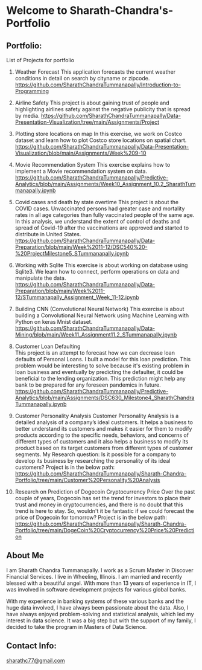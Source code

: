 # Welcome to Sharath-Chandra's-Portfolio

## Portfolio:

List of Projects for portfolio

1)	Weather Forecast
This application forecasts the current weather conditions in detail on search by cityname or zipcode.
	https://github.com/SharathChandraTummanapally/Introduction-to-Programming

2)	Airline Safety 
This project is about gaining trust of people and highlighting airlines safety against the negative publicity that is spread by media. 
	https://github.com/SharathChandraTummanapally/Data-Presentation-Visualization/tree/main/Assignments/Project

3)	Plotting store locations on map 
In this exercise, we work on Costco dataset and learn how to plot Costco store locations on spatial chart.
	https://github.com/SharathChandraTummanapally/Data-Presentation-Visualization/blob/main/Assignments/Week%209-10

4)	Movie Recommendation System
This exercise explains how to implement a Movie recommendation system on data.
	https://github.com/SharathChandraTummanapally/Predictive-Analytics/blob/main/Assignments/Week10_Assignment_10.2_SharathTummanapally.ipynb

5)	Covid cases and death by state overtime 
This project is about the COVID cases. Unvaccinated persons had greater case and mortality rates in all age categories than fully vaccinated people of the same age. In this analysis, we understand the extent of control of deaths and spread of Covid-19 after the vaccinations are approved and started to distribute in United States.
	https://github.com/SharathChandraTummanapally/Data-Preparation/blob/main/Week%2011-12/DSC540%20-%20ProjectMilestone5_STummanapally.ipynb

6)	Working with Sqlite 
This exercise is about working on database using Sqlite3. We learn how to connect, perform operations on data and manipulate the data.
	https://github.com/SharathChandraTummanapally/Data-Preparation/blob/main/Week%2011-12/STummanapally_Assignment_Week_11-12.ipynb

7)	Building CNN (Convolutional Neural Network) 
This exercise is about building a Convolutional Neural Network using Machine Learning with Python on keras Mnist dataset.
	https://github.com/SharathChandraTummanapally/Data-Mining/blob/main/Week11_Assignment11.2_STummanapally.ipynb

8)	Customer Loan Defaulting  
This project is an attempt to forecast how we can decrease loan defaults of Personal Loans. I built a model for this loan prediction. This problem would be interesting to solve because it's existing problem in loan business and eventually by predicting the defaulter, it could be beneficial to the lending organization. This prediction might help any bank to be prepared for any foreseen pandemics in future.
	https://github.com/SharathChandraTummanapally/Predictive-Analytics/blob/main/Assignments/DSC630_Milestone4_SharathChandraTummanapally.ipynb

9)	Customer Personality Analysis
Customer Personality Analysis is a detailed analysis of a company’s ideal customers. It helps a business to better understand its customers and makes it easier for them to modify products according to the specific needs, behaviors, and concerns of different types of customers and it also helps a business to modify its product based on its target customers from different types of customer segments.
My Research question: Is it possible for a company to develop its business by researching the personality of its ideal customers?
Project is in the below path:
	https://github.com/SharathChandraTummanapally/Sharath-Chandra-Portfolio/tree/main/Customer%20Personality%20Analysis


10)	 Research on Prediction of Dogecoin Cryptocurrency Price
Over the past couple of years, Dogecoin has set the trend for investors to place their trust and money in cryptocurrencies, and there is no doubt that this trend is here to stay. So, wouldn't it be fantastic if we could forecast the price of Dogecoin for tomorrow?
Project is in the below path:
	https://github.com/SharathChandraTummanapally/Sharath-Chandra-Portfolio/tree/main/DogeCoin%20Cryptocurrency%20Price%20Prediction


## About Me

I am Sharath Chandra Tummanapally. I work as a Scrum Master in Discover Financial Services. I live in Wheeling, Illinois. I am married and recently blessed with a beautiful angel. With more than 13 years of experience in IT, I was involved in software development projects for various global banks. 
 
With my experience in banking systems of these various banks and the huge data involved, I have always been passionate about the data. Also, I have always enjoyed problem-solving and statistical analysis, which led my interest in data science. It was a big step but with the support of my family, I decided to take the program in Masters of Data Science. 

## Contact Info:
sharathc77@gmail.com

